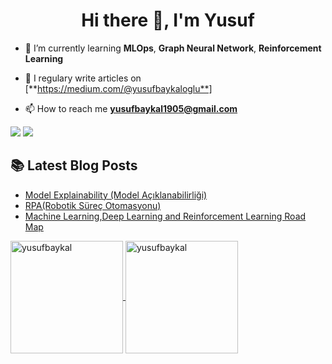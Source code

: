 <h1 align="center">Hi there 👋, I'm Yusuf</h1>

- 🌱 I’m currently learning **MLOps**, **Graph Neural Network**, **Reinforcement Learning**

- 📝 I regulary write articles on [**https://medium.com/@yusufbaykaloglu**]

- 📫 How to reach me **yusufbaykal1905@gmail.com**

[![](https://img.shields.io/badge/linkedin-%230077B5.svg?&style=for-the-badge&logo=linkedin&logoColor=white)](https://www.linkedin.com/in/yusufbaykaloglu/)
[![](https://img.shields.io/badge/medium-%231DA1F2.svg?&style=for-the-badge&logo=mediumr&logoColor=white)](https://medium.com/@yusufbaykaloglu)


##  📚 Latest Blog Posts
- [Model Explainability (Model Açıklanabilirliği)](https://medium.com/@yusufbaykaloglu/model-explainability-model-a%C3%A7%C4%B1klanabilirli%C4%9Fi-8def80bea777)
- [RPA(Robotik Süreç Otomasyonu)](https://medium.com/@yusufbaykaloglu/sanal-emek%C3%A7i-rpa-robotik-s%C3%BCre%C3%A7-otomasyonu-fabdfb8b2ebf)
- [Machine Learning,Deep Learning and Reinforcement Learning Road Map](https://medium.com/yetkingencler/machine-learning-deep-learning-and-reinforcement-learning-road-map-93e5cb8b8260)

<a href="https://github.com/yusufbaykal">
  <img height="180em" align="center" src="https://github-readme-stats.vercel.app/api?username=yusufbaykal&show_icons=true&locale=en&theme=default &include_all_commits=true&count_private=true" alt="yusufbaykal"/>
   <img height="180em" align="center" src="https://github-readme-stats.vercel.app/api/top-langs?username=yusufbaykal&show_icons=true&locale=en&layout=compact&langs_count=8&theme=default" alt="yusufbaykal"/>
